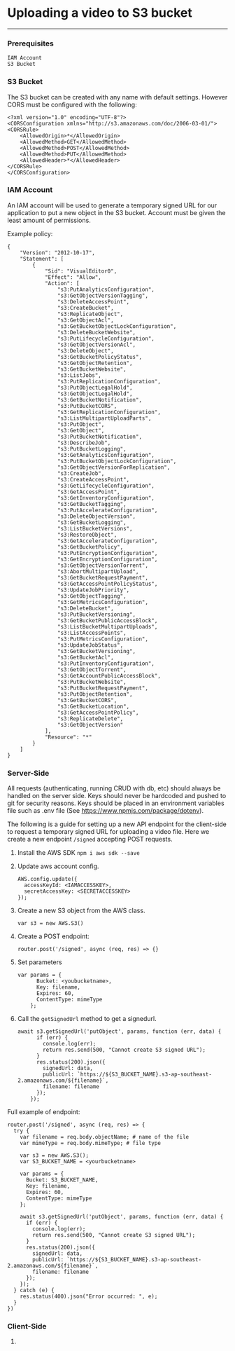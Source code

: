 # Uploading a video to S3 bucket

------





### Prerequisites

```
IAM Account
S3 Bucket
```



### S3 Bucket

The S3 bucket can be created with any name with default settings. However CORS must be configured with the following:

```
<?xml version="1.0" encoding="UTF-8"?>
<CORSConfiguration xmlns="http://s3.amazonaws.com/doc/2006-03-01/">
<CORSRule>
    <AllowedOrigin>*</AllowedOrigin>
    <AllowedMethod>GET</AllowedMethod>
    <AllowedMethod>POST</AllowedMethod>
    <AllowedMethod>PUT</AllowedMethod>
    <AllowedHeader>*</AllowedHeader>
</CORSRule>
</CORSConfiguration>
```

### IAM Account

An IAM account will be used to generate a temporary signed URL for our application to put a new object in the S3 bucket. Account must be given the least amount of permissions. 

Example policy:

```
{
    "Version": "2012-10-17",
    "Statement": [
        {
            "Sid": "VisualEditor0",
            "Effect": "Allow",
            "Action": [
                "s3:PutAnalyticsConfiguration",
                "s3:GetObjectVersionTagging",
                "s3:DeleteAccessPoint",
                "s3:CreateBucket",
                "s3:ReplicateObject",
                "s3:GetObjectAcl",
                "s3:GetBucketObjectLockConfiguration",
                "s3:DeleteBucketWebsite",
                "s3:PutLifecycleConfiguration",
                "s3:GetObjectVersionAcl",
                "s3:DeleteObject",
                "s3:GetBucketPolicyStatus",
                "s3:GetObjectRetention",
                "s3:GetBucketWebsite",
                "s3:ListJobs",
                "s3:PutReplicationConfiguration",
                "s3:PutObjectLegalHold",
                "s3:GetObjectLegalHold",
                "s3:GetBucketNotification",
                "s3:PutBucketCORS",
                "s3:GetReplicationConfiguration",
                "s3:ListMultipartUploadParts",
                "s3:PutObject",
                "s3:GetObject",
                "s3:PutBucketNotification",
                "s3:DescribeJob",
                "s3:PutBucketLogging",
                "s3:GetAnalyticsConfiguration",
                "s3:PutBucketObjectLockConfiguration",
                "s3:GetObjectVersionForReplication",
                "s3:CreateJob",
                "s3:CreateAccessPoint",
                "s3:GetLifecycleConfiguration",
                "s3:GetAccessPoint",
                "s3:GetInventoryConfiguration",
                "s3:GetBucketTagging",
                "s3:PutAccelerateConfiguration",
                "s3:DeleteObjectVersion",
                "s3:GetBucketLogging",
                "s3:ListBucketVersions",
                "s3:RestoreObject",
                "s3:GetAccelerateConfiguration",
                "s3:GetBucketPolicy",
                "s3:PutEncryptionConfiguration",
                "s3:GetEncryptionConfiguration",
                "s3:GetObjectVersionTorrent",
                "s3:AbortMultipartUpload",
                "s3:GetBucketRequestPayment",
                "s3:GetAccessPointPolicyStatus",
                "s3:UpdateJobPriority",
                "s3:GetObjectTagging",
                "s3:GetMetricsConfiguration",
                "s3:DeleteBucket",
                "s3:PutBucketVersioning",
                "s3:GetBucketPublicAccessBlock",
                "s3:ListBucketMultipartUploads",
                "s3:ListAccessPoints",
                "s3:PutMetricsConfiguration",
                "s3:UpdateJobStatus",
                "s3:GetBucketVersioning",
                "s3:GetBucketAcl",
                "s3:PutInventoryConfiguration",
                "s3:GetObjectTorrent",
                "s3:GetAccountPublicAccessBlock",
                "s3:PutBucketWebsite",
                "s3:PutBucketRequestPayment",
                "s3:PutObjectRetention",
                "s3:GetBucketCORS",
                "s3:GetBucketLocation",
                "s3:GetAccessPointPolicy",
                "s3:ReplicateDelete",
                "s3:GetObjectVersion"
            ],
            "Resource": "*"
        }
    ]
}
```



### Server-Side

All requests (authenticating, running CRUD with db, etc) should always be handled on the server side. Keys should never be hardcoded and  pushed to git for security reasons. Keys should be placed in an environment variables file such as .env file (See https://www.npmjs.com/package/dotenv).

The following is a guide for setting up a new API endpoint for the client-side to request a temporary signed URL for uploading a video file. Here we create a new endpoint `/signed` accepting POST requests. 

1. Install the AWS SDK `npm i aws sdk --save`

2. Update aws account config.

   ```
   AWS.config.update({
     accessKeyId: <IAMACCESSKEY>,
     secretAccessKey: <SECRETACCESSKEY>
   });
   ```

   

3. Create a new S3 object from the AWS class.

   `var s3 = new AWS.S3()`

4. Create a POST endpoint:

   `router.post('/signed', async (req, res) => {}`

5. Set parameters

   ```
   var params = {
         Bucket: <youbucketname>,
         Key: filename,
         Expires: 60,
         ContentType: mimeType
       };
   ```

6. Call the `getSignedUrl` method to get a signedurl.

   ```
   await s3.getSignedUrl('putObject', params, function (err, data) {
         if (err) {
           console.log(err);
           return res.send(500, "Cannot create S3 signed URL");
         }
         res.status(200).json({
           signedUrl: data,
           publicUrl: `https://${S3_BUCKET_NAME}.s3-ap-southeast-2.amazonaws.com/${filename}`,
           filename: filename
         });
       });
   ```

Full example of endpoint:

```
router.post('/signed', async (req, res) => {
  try {
    var filename = req.body.objectName; # name of the file
    var mimeType = req.body.mimeType; # file type

    var s3 = new AWS.S3();
    var S3_BUCKET_NAME = <yourbucketname>

    var params = {
      Bucket: S3_BUCKET_NAME,
      Key: filename,
      Expires: 60,
      ContentType: mimeType
    };

    await s3.getSignedUrl('putObject', params, function (err, data) {
      if (err) {
        console.log(err);
        return res.send(500, "Cannot create S3 signed URL");
      }
      res.status(200).json({
        signedUrl: data,
        publicUrl: `https://${S3_BUCKET_NAME}.s3-ap-southeast-2.amazonaws.com/${filename}`,
        filename: filename
      });
    });
  } catch (e) {
    res.status(400).json("Error occurred: ", e);
  }
})
```



### Client-Side

1. 